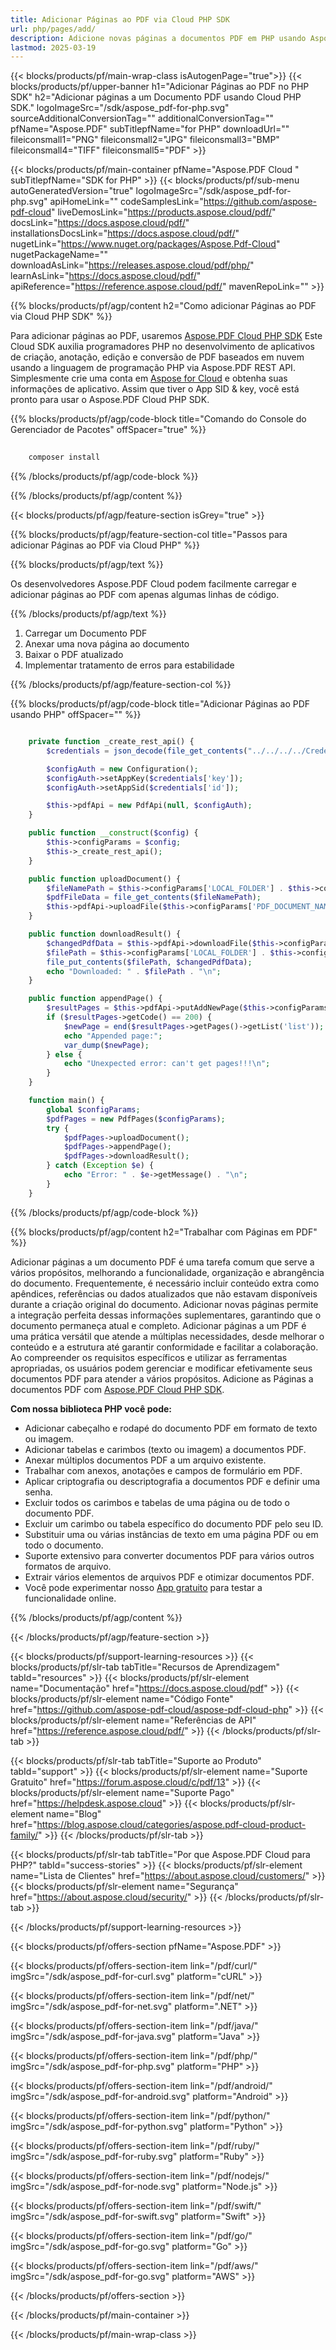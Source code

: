 ```yaml
---
title: Adicionar Páginas ao PDF via Cloud PHP SDK
url: php/pages/add/
description: Adicione novas páginas a documentos PDF em PHP usando Aspose.PDF Cloud SDK. Insira conteúdo dinamicamente.
lastmod: 2025-03-19
---
```


{{< blocks/products/pf/main-wrap-class isAutogenPage="true">}}
{{< blocks/products/pf/upper-banner h1="Adicionar Páginas ao PDF no PHP SDK" h2="Adicionar páginas a um Documento PDF usando Cloud PHP SDK." logoImageSrc="/sdk/aspose_pdf-for-php.svg" sourceAdditionalConversionTag="" additionalConversionTag="" pfName="Aspose.PDF" subTitlepfName="for PHP" downloadUrl="" fileiconsmall1="PNG" fileiconsmall2="JPG" fileiconsmall3="BMP" fileiconsmall4="TIFF" fileiconsmall5="PDF" >}}

{{< blocks/products/pf/main-container pfName="Aspose.PDF Cloud " subTitlepfName="SDK for PHP" >}}
{{< blocks/products/pf/sub-menu autoGeneratedVersion="true" logoImageSrc="/sdk/aspose_pdf-for-php.svg" apiHomeLink="" codeSamplesLink="https://github.com/aspose-pdf-cloud" liveDemosLink="https://products.aspose.cloud/pdf/" docsLink="https://docs.aspose.cloud/pdf/" installationsDocsLink="https://docs.aspose.cloud/pdf/" nugetLink="https://www.nuget.org/packages/Aspose.Pdf-Cloud" nugetPackageName="" downloadAsLink="https://releases.aspose.cloud/pdf/php/" learnAsLink="https://docs.aspose.cloud/pdf/" apiReference="https://reference.aspose.cloud/pdf/" mavenRepoLink="" >}}

{{% blocks/products/pf/agp/content h2="Como adicionar Páginas ao PDF via Cloud PHP SDK" %}}

Para adicionar páginas ao PDF, usaremos
[Aspose.PDF Cloud PHP SDK](https://products.aspose.cloud/pdf/php/)
Este Cloud SDK auxilia programadores PHP no desenvolvimento de aplicativos de criação, anotação, edição e conversão de PDF baseados em nuvem usando a linguagem de programação PHP via Aspose.PDF REST API. Simplesmente crie uma conta em [Aspose for Cloud](https://dashboard.aspose.cloud/#/apps) e obtenha suas informações de aplicativo. Assim que tiver o App SID & key, você está pronto para usar o Aspose.PDF Cloud PHP SDK.

{{% blocks/products/pf/agp/code-block title="Comando do Console do Gerenciador de Pacotes" offSpacer="true" %}}

```bash
     
    composer install

```

{{% /blocks/products/pf/agp/code-block %}}

{{% /blocks/products/pf/agp/content %}}

{{< blocks/products/pf/agp/feature-section isGrey="true" >}}

{{% blocks/products/pf/agp/feature-section-col title="Passos para adicionar Páginas ao PDF via Cloud PHP" %}}

{{% blocks/products/pf/agp/text %}}

Os desenvolvedores Aspose.PDF Cloud podem facilmente carregar e adicionar páginas ao PDF com apenas algumas linhas de código.

{{% /blocks/products/pf/agp/text %}}

1. Carregar um Documento PDF
1. Anexar uma nova página ao documento
1. Baixar o PDF atualizado
1. Implementar tratamento de erros para estabilidade

{{% /blocks/products/pf/agp/feature-section-col %}}


{{% blocks/products/pf/agp/code-block title="Adicionar Páginas ao PDF usando PHP" offSpacer="" %}}

```php

    private function _create_rest_api() {
        $credentials = json_decode(file_get_contents("../../../../Credentials/credentials.json"), true);

        $configAuth = new Configuration();
        $configAuth->setAppKey($credentials['key']);
        $configAuth->setAppSid($credentials['id']);

        $this->pdfApi = new PdfApi(null, $configAuth);
    }

    public function __construct($config) {
        $this->configParams = $config;
        $this->_create_rest_api();
    }

    public function uploadDocument() {
        $fileNamePath = $this->configParams['LOCAL_FOLDER'] . $this->configParams['PDF_DOCUMENT_NAME'];
        $pdfFileData = file_get_contents($fileNamePath);
        $this->pdfApi->uploadFile($this->configParams['PDF_DOCUMENT_NAME'], $pdfFileData);
    }

    public function downloadResult() {
        $changedPdfData = $this->pdfApi->downloadFile($this->configParams['PDF_DOCUMENT_NAME']);
        $filePath = $this->configParams['LOCAL_FOLDER'] . $this->configParams['LOCAL_RESULT_DOCUMENT_NAME'];
        file_put_contents($filePath, $changedPdfData);
        echo "Downloaded: " . $filePath . "\n";
    }

    public function appendPage() {
        $resultPages = $this->pdfApi->putAddNewPage($this->configParams['PDF_DOCUMENT_NAME']);
        if ($resultPages->getCode() == 200) {
            $newPage = end($resultPages->getPages()->getList('list'));
            echo "Appended page:";
            var_dump($newPage);
        } else {
            echo "Unexpected error: can't get pages!!!\n";
        }
    }

    function main() {
        global $configParams;
        $pdfPages = new PdfPages($configParams);
        try {
            $pdfPages->uploadDocument();
            $pdfPages->appendPage();
            $pdfPages->downloadResult();
        } catch (Exception $e) {
            echo "Error: " . $e->getMessage() . "\n";
        }
    }
```

{{% /blocks/products/pf/agp/code-block %}}

{{% blocks/products/pf/agp/content h2="Trabalhar com Páginas em PDF" %}}

Adicionar páginas a um documento PDF é uma tarefa comum que serve a vários propósitos, melhorando a funcionalidade, organização e abrangência do documento. Frequentemente, é necessário incluir conteúdo extra como apêndices, referências ou dados atualizados que não estavam disponíveis durante a criação original do documento. Adicionar novas páginas permite a integração perfeita dessas informações suplementares, garantindo que o documento permaneça atual e completo. Adicionar páginas a um PDF é uma prática versátil que atende a múltiplas necessidades, desde melhorar o conteúdo e a estrutura até garantir conformidade e facilitar a colaboração. Ao compreender os requisitos específicos e utilizar as ferramentas apropriadas, os usuários podem gerenciar e modificar efetivamente seus documentos PDF para atender a vários propósitos.
Adicione as Páginas a documentos PDF com [Aspose.PDF Cloud PHP SDK](https://products.aspose.cloud/pdf/php/).

**Com nossa biblioteca PHP você pode:**

+ Adicionar cabeçalho e rodapé do documento PDF em formato de texto ou imagem.
+ Adicionar tabelas e carimbos (texto ou imagem) a documentos PDF.
+ Anexar múltiplos documentos PDF a um arquivo existente.
+ Trabalhar com anexos, anotações e campos de formulário em PDF.
+ Aplicar criptografia ou descriptografia a documentos PDF e definir uma senha.
+ Excluir todos os carimbos e tabelas de uma página ou de todo o documento PDF.
+ Excluir um carimbo ou tabela específico do documento PDF pelo seu ID.
+ Substituir uma ou várias instâncias de texto em uma página PDF ou em todo o documento.
+ Suporte extensivo para converter documentos PDF para vários outros formatos de arquivo.
+ Extrair vários elementos de arquivos PDF e otimizar documentos PDF.
+ Você pode experimentar nosso [App gratuito](https://products.aspose.app/pdf/family) para testar a funcionalidade online.

{{% /blocks/products/pf/agp/content %}}

{{< /blocks/products/pf/agp/feature-section >}}

{{< blocks/products/pf/support-learning-resources >}}
{{< blocks/products/pf/slr-tab tabTitle="Recursos de Aprendizagem" tabId="resources" >}}
{{< blocks/products/pf/slr-element name="Documentação" href="https://docs.aspose.cloud/pdf" >}}
{{< blocks/products/pf/slr-element name="Código Fonte" href="https://github.com/aspose-pdf-cloud/aspose-pdf-cloud-php" >}}
{{< blocks/products/pf/slr-element name="Referências de API" href="https://reference.aspose.cloud/pdf/" >}}
{{< /blocks/products/pf/slr-tab >}}

{{< blocks/products/pf/slr-tab tabTitle="Suporte ao Produto" tabId="support" >}}
{{< blocks/products/pf/slr-element name="Suporte Gratuito" href="https://forum.aspose.cloud/c/pdf/13" >}}
{{< blocks/products/pf/slr-element name="Suporte Pago" href="https://helpdesk.aspose.cloud" >}}
{{< blocks/products/pf/slr-element name="Blog" href="https://blog.aspose.cloud/categories/aspose.pdf-cloud-product-family/" >}}
{{< /blocks/products/pf/slr-tab >}}

{{< blocks/products/pf/slr-tab tabTitle="Por que Aspose.PDF Cloud para PHP?" tabId="success-stories" >}}
{{< blocks/products/pf/slr-element name="Lista de Clientes" href="https://about.aspose.cloud/customers/" >}}
{{< blocks/products/pf/slr-element name="Segurança" href="https://about.aspose.cloud/security/" >}}
{{< /blocks/products/pf/slr-tab >}}

{{< /blocks/products/pf/support-learning-resources >}}

{{< blocks/products/pf/offers-section pfName="Aspose.PDF" >}}

{{< blocks/products/pf/offers-section-item link="/pdf/curl/" imgSrc="/sdk/aspose_pdf-for-curl.svg" platform="cURL" >}}

{{< blocks/products/pf/offers-section-item link="/pdf/net/" imgSrc="/sdk/aspose_pdf-for-net.svg" platform=".NET" >}}

{{< blocks/products/pf/offers-section-item link="/pdf/java/" imgSrc="/sdk/aspose_pdf-for-java.svg" platform="Java" >}}

{{< blocks/products/pf/offers-section-item link="/pdf/php/" imgSrc="/sdk/aspose_pdf-for-php.svg" platform="PHP" >}}

{{< blocks/products/pf/offers-section-item link="/pdf/android/" imgSrc="/sdk/aspose_pdf-for-android.svg" platform="Android" >}}

{{< blocks/products/pf/offers-section-item link="/pdf/python/" imgSrc="/sdk/aspose_pdf-for-python.svg" platform="Python" >}}

{{< blocks/products/pf/offers-section-item link="/pdf/ruby/" imgSrc="/sdk/aspose_pdf-for-ruby.svg" platform="Ruby" >}}

{{< blocks/products/pf/offers-section-item link="/pdf/nodejs/" imgSrc="/sdk/aspose_pdf-for-node.svg" platform="Node.js" >}}

{{< blocks/products/pf/offers-section-item link="/pdf/swift/" imgSrc="/sdk/aspose_pdf-for-swift.svg" platform="Swift" >}}

{{< blocks/products/pf/offers-section-item link="/pdf/go/" imgSrc="/sdk/aspose_pdf-for-go.svg" platform="Go" >}}

{{< blocks/products/pf/offers-section-item link="/pdf/aws/" imgSrc="/sdk/aspose_pdf-for-go.svg" platform="AWS" >}}

{{< /blocks/products/pf/offers-section >}}

<!-- aboutfile Ends -->

{{< /blocks/products/pf/main-container >}}

{{< /blocks/products/pf/main-wrap-class >}}
